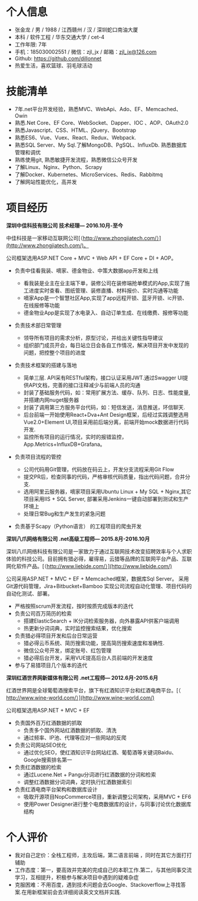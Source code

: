 # 个人信息
- 张金龙 / 男 / 1988 / 江西赣州 / 汉 / 深圳蛇口南油大厦
- 本科 / 软件工程 / 华东交通大学 / cet-4
- 工作年限: 7年
- 手机：185030002551 / 微信：zjl_jx / 邮箱：zjl_jx@126.com 
- Github: https://github.com/dillonnet
- 热爱生活，喜欢篮球、羽毛球活动

# 技能清单
- 7年.net平台开发经验，熟悉MVC、WebApi、Ado、EF、Memcached、Owin
- 熟悉.Net Core、EF Core、WebSocket、Dapper、IOC 、AOP、OAuth2.0
- 熟悉Javascript、CSS、HTML、jQuery、Bootstrap
- 熟悉ES6、Vue、Vuex、React、Redux、Webpack.
- 熟悉SQL Server、My Sql.了解MongoDB、PgSQL、InfluxDb. 熟悉数据库管理和调优
- 熟练使用git, 熟悉敏捷开发流程，熟悉微信公众号开发
- 了解Linux、Nginx、Python、Scrapy
- 了解Docker、Kubernetes、MicroServices、Redis、Rabbitmq
- 了解网站性能优化，高并发


# 项目经历
**深圳中佳科技有限公司 技术经理— 2016.10月-至今**

中佳科技是一家移动互联网公司[（http://www.zhongjiatech.com/）](http://www.zhongjiatech.com/)。

公司框架选用ASP.NET Core + MVC + Web API + EF Core + DI + AOP。

- 负责中佳看我装、嘀家、德金物业、中策大数据app开发和上线
    - 看我装是业主在业主端下单，装修公司在装修端抢单模式的App,实现了施工进度实时查看、图纸管理、装修直播、材料报价、实时沟通等功能
    - 嘀家App是一个智慧社区App,实现了app远程开锁、蓝牙开锁、ic开锁、在线报修等功能
    - 德金物业App是实现了水电录入、自动订单生成、在线缴费、报修等功能

- 负责技术部日常管理 
    - 领导所有项目的需求分析，原型讨论，并给出关键性指导建议
    - 组织部门成员开会，每日站立日会各自工作情况，解决项目开发中发现的问题，把控整个项目的进度
- 负责技术框架的搭建与落地
    - 简单三层. API采有RESTful架构，接口认证采用JWT.通过Swagger UI提供API文档，完善的接口注释减少与前端人员的沟通
    - 封装了基础服务代码，如：常用扩展方法、缓存、队列、日志、性能度量,并搭建内网nuget服务器
    - 封装了调用第三方服务平台代码，如：短信发送，消息推送，环信聊天.
    - 后台前端一开始使用React+Dva+Ant Design框架，后经过实践调整选用Vue2.0+Element UI,项目采用前后端分离，前端开始mock数据进行代码开发.
    - 监控所有项目的运行情况，实时的报错监控，App.Metrics+InfluxDB+Grafana。
- 负责项目流程的管控
    - 公司代码用Git管理，代码放在码云上，开发分支流程采用Git Flow
    - 提交PR后，检查同事的代码，严格审核代码质量，指出代码问题，合并分支.
    - 选用阿里云服务器，嘀家项目采用Ubuntu Linux + My SQL + Nginx,其它项目采用IIS + SQL Server, 部署采用Jenkins一键自动部署到测试和生产环境上
    - 处理日常Bug和生产发生的紧急问题
- 负责基于Scapy（Python语言） 的工程项目的爬虫开发


**深圳八爪网络有限公司 .net高级工程师— 2015.8月-2016.10月**

深圳八爪网络科技有限公司是一家致力于通过互联网技术改变招聘效率与个人求职体验的科技公司。目前拥有猎必得，雇得易，云猎等品牌的互联网平台产品、互联网化软件产品。[（http://www.liebide.com/）](http://www.liebide.com/)

公司采用ASP.NET + MVC + EF + Memcached框架，数据库Sql Server。 采用Git源代码管理，Jira+Bitbucket+Bamboo 实现公司流程自动化管理、项目代码的自动化测试、部署。

- 严格按照scrum开发流程，按时按质完成版本的迭代
- 负责公司百万简历的检索
    - 搭建ElasticSearch + IK分词检索服务器，向外暴露API供客户端调用
    - 热更新分词词典，实时监控搜索结果，优化搜索
- 负责猎必得项目开发和后台日常运营
    - 猎必得云币系统、简历搜索功能，提高简历搜索速度和准确性.
    - 微信公众号开发，绑定账号、红包管理
    - 猎必得后台开发，采用VUE提高后台人员前端的开发速度
- 参与了易猎项目几个版本的迭代


**深圳红酒世界网新媒体有限公司  .net工程师— 2012.6月-2015.6月**

红酒世界网是全球葡萄酒搜索平台，旗下有红酒知识平台和红酒电商平台。[（ http://www.wine-world.com/）](http://www.wine-world.com/)

公司框架选用ASP.NET + MVC + EF

- 负责国外百万红酒数据的抓取
    - 负责多个国外网站红酒数据的抓取、清洗
    - 通过频率、IP池、代理等应对一些网站的反爬
- 负责公司网站SEO优化
    - 通过优化SEO，使红酒知识平台网站红酒、葡萄酒等关键词Baidu、Google搜索排名第一
- 负责红酒数据的检索
    - 通过Lucene.Net + Pangu分词进行红酒数据的分词和检索
    - 调整红酒数据分词词典，定时执行红酒数据索引
- 负责红酒电商平台架构和数据库设计
    - 吸取开源项目NopCommerce项目，重新调整公司架构，采用MVC + EF6
    - 使用Power Designer进行整个电商数据库的设计，与同事讨论优化数据库结构

# 个人评价
- 我对自己定价：全栈工程师，主攻后端，第二语言前端 ，同时在其它方面打打辅助
- 工作态度：第一，要高效并完美的完成自己的本职工作.第二，与其他同事交流学习，互相提升，积极参与解决项目中遇到的疑难杂症
- 克服困难：不用百度，遇到技术问题会去Google、Stackoverflow上寻找答案.在用新框架前会去详细阅读英文文档并实践. 